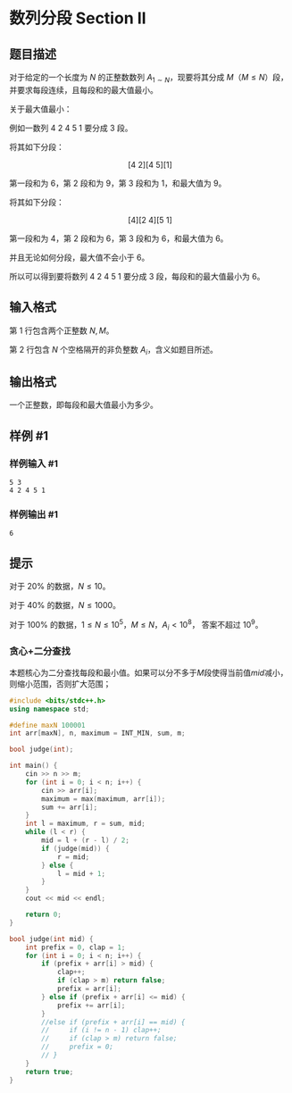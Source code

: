 # 数列分段 Section II

## 题目描述

对于给定的一个长度为 $N$ 的正整数数列 $A_{1\sim N}$，现要将其分成 $M$（$M\leq N$）段，并要求每段连续，且每段和的最大值最小。

关于最大值最小：

例如一数列 $4\ 2\ 4\ 5\ 1$ 要分成 $3$ 段。

将其如下分段：

$$
[4\ 2][4\ 5][1]
$$

第一段和为 $6$，第 $2$ 段和为 $9$，第 $3$ 段和为 $1$，和最大值为 $9$。

将其如下分段：

$$
[4][2\ 4][5\ 1]
$$

第一段和为 $4$，第 $2$ 段和为 $6$，第 $3$ 段和为 $6$，和最大值为 $6$。

并且无论如何分段，最大值不会小于 $6$。

所以可以得到要将数列 $4\ 2\ 4\ 5\ 1$ 要分成 $3$ 段，每段和的最大值最小为 $6$。

## 输入格式

第 $1$ 行包含两个正整数 $N,M$。  

第 $2$ 行包含 $N$ 个空格隔开的非负整数 $A_i$，含义如题目所述。

## 输出格式

一个正整数，即每段和最大值最小为多少。

## 样例 #1

### 样例输入 #1

```
5 3
4 2 4 5 1
```

### 样例输出 #1

```
6
```

## 提示

对于 $20\%$ 的数据，$N\leq 10$。

对于 $40\%$ 的数据，$N\leq 1000$。

对于 $100\%$ 的数据，$1\leq N\leq 10^5$，$M\leq N$，$A_i < 10^8$， 答案不超过 $10^9$。



### 贪心+二分查找

本题核心为二分查找每段和最小值。如果可以分不多于$M$段使得当前值$mid$减小，则缩小范围，否则扩大范围；

```cpp
#include <bits/stdc++.h>
using namespace std;

#define maxN 100001
int arr[maxN], n, maximum = INT_MIN, sum, m;

bool judge(int);

int main() {
    cin >> n >> m;
    for (int i = 0; i < n; i++) {
        cin >> arr[i];
        maximum = max(maximum, arr[i]);
        sum += arr[i];
    }
    int l = maximum, r = sum, mid;
    while (l < r) {
        mid = l + (r - l) / 2;
        if (judge(mid)) {
            r = mid;
        } else {
            l = mid + 1;
        }
    }
    cout << mid << endl;

    return 0;
}

bool judge(int mid) {
    int prefix = 0, clap = 1;
    for (int i = 0; i < n; i++) {
        if (prefix + arr[i] > mid) {
            clap++;
            if (clap > m) return false;
            prefix = arr[i];
        } else if (prefix + arr[i] <= mid) {
            prefix += arr[i];
        }
        //else if (prefix + arr[i] == mid) {
        //     if (i != n - 1) clap++;
        //     if (clap > m) return false;
        //     prefix = 0;
        // }
    }
    return true;
}
```

